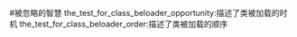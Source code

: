#被忽略的智慧
the_test_for_class_beloader_opportunity:描述了类被加载的时机
the_test_for_class_beloader_order:描述了类被加载的顺序
